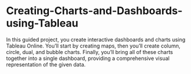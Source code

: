 # Creating-Charts-and-Dashboards-using-Tableau
In this guided project, you create interactive dashboards and charts using Tableau Online. You’ll start by creating maps, then you’ll create column, circle, dual, and bubble charts. Finally, you’ll bring all of these charts together into a single dashboard, providing a comprehensive visual representation of the given data.
